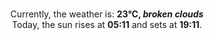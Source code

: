 <p  align="center"><br/>Currently, the weather is: <b> 23°C, <i>broken clouds</i></b></br>Today, the sun rises at <b>05:11</b> and sets at <b>19:11</b>.</p>